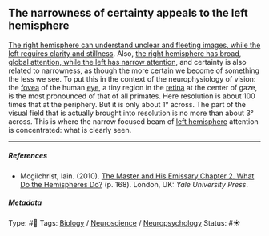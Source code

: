 ## The narrowness of certainty appeals to the left hemisphere

[The right hemisphere can understand unclear and fleeting images, while the left requires clarity and stillness](The%20right%20hemisphere%20can%20understand%20unclear%20and%20fleeting%20images,%20while%20the%20left%20requires%20clarity%20and%20stillness.md). Also, [the right hemisphere has broad, global attention, while the left has narrow attention](The%20right%20hemisphere%20has%20broad,%20global%20attention,%20while%20the%20left%20has%20narrow%20attention.md), and certainty is also related to narrowness, as though the more certain we become of something the less we see. To put this in the context of the neurophysiology of vision: the [fovea]() of the human [eye](), a tiny region in the [retina]() at the center of gaze, is the most pronounced of that of all primates. Here resolution is about 100 times that at the periphery. But it is only about 1° across. The part of the visual field that is actually brought into resolution is no more than about 3° across. This is where the narrow focused beam of [left hemisphere](Left%20hemisphere.md) attention is concentrated: what is clearly seen.

---

##### References

* Mcgilchrist, Iain. (2010). [The Master and His Emissary Chapter 2. What Do the Hemispheres Do?](The%20Master%20and%20His%20Emissary%20Chapter%202.%20What%20Do%20the%20Hemispheres%20Do%3F.md) (p. 168). London, UK: *Yale University Press*.

##### Metadata

Type: #🔴 
Tags: [Biology]() / [Neuroscience](Neuroscience.md) / [Neuropsychology](Neuropsychology.md)
Status: #☀️ 
